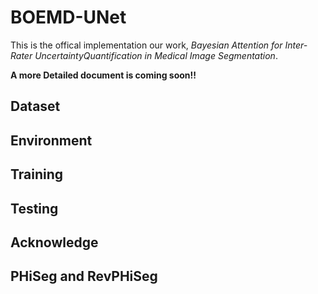 # BOEMD-UNet
This is the offical implementation our work, *Bayesian Attention for Inter-Rater UncertaintyQuantification in Medical Image Segmentation*.

**A more Detailed document is coming soon!!**


## Dataset

## Environment 

## Training 

## Testing

## Acknowledge

## PHiSeg and RevPHiSeg


